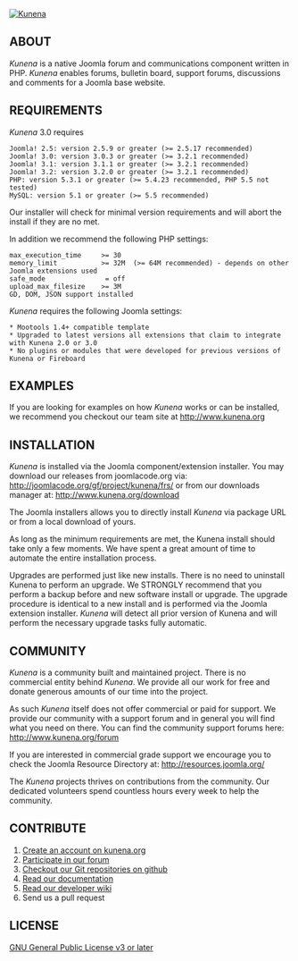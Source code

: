 [![Kunena](http://www.kunena.org/images/logo.png)](http://www.kunena.org)


## ABOUT

*Kunena* is a native Joomla forum and communications component written in PHP. *Kunena* enables forums, bulletin board, support forums, discussions and comments for a Joomla base website.


## REQUIREMENTS

*Kunena* 3.0 requires

    Joomla! 2.5: version 2.5.9 or greater (>= 2.5.17 recommended)
    Joomla! 3.0: version 3.0.3 or greater (>= 3.2.1 recommended)
    Joomla! 3.1: version 3.1.1 or greater (>= 3.2.1 recommended)
    Joomla! 3.2: version 3.2.0 or greater (>= 3.2.1 recommended)
    PHP: version 5.3.1 or greater (>= 5.4.23 recommended, PHP 5.5 not tested)
    MySQL: version 5.1 or greater (>= 5.5 recommended)

Our installer will check for minimal version requirements and will abort the install if they are no met.

In addition we recommend the following PHP settings:

    max_execution_time     >= 30
    memory_limit           >= 32M  (>= 64M recommended) - depends on other Joomla extensions used
    safe_mode               = off
    upload_max_filesize    >= 3M
    GD, DOM, JSON support installed

*Kunena* requires the following Joomla settings:

    * Mootools 1.4+ compatible template
    * Upgraded to latest versions all extensions that claim to integrate with Kunena 2.0 or 3.0
    * No plugins or modules that were developed for previous versions of Kunena or Fireboard


## EXAMPLES

If you are looking for examples on how *Kunena* works or can be installed, we recommend you checkout our team site at http://www.kunena.org


## INSTALLATION

*Kunena* is installed via the Joomla component/extension installer. You may download our releases from joomlacode.org via: http://joomlacode.org/gf/project/kunena/frs/ or from our downloads manager at: http://www.kunena.org/download

The Joomla installers allows you to directly install *Kunena* via package URL or from a local download of yours.

As long as the minimum requirements are met, the Kunena install should take only a few moments. We have spent a great amount of time to automate the entire installation process.

Upgrades are performed just like new installs. There is no need to uninstall Kunena to perform an upgrade. We STRONGLY recommend that you perform a backup before and new software install or upgrade. The upgrade procedure is identical to a new install and is performed via the Joomla extension installer. *Kunena* will detect all prior version of Kunena and will perform the necessary upgrade tasks fully automatic.


## COMMUNITY

*Kunena* is a community built and maintained project. There is no commercial entity behind *Kunena*. We provide all our work for free and donate generous amounts of our time into the project.

As such *Kunena* itself does not offer commercial or paid for support. We provide our community with a support forum and in general you will find what you need on there. You can find the community support forums here: http://www.kunena.org/forum

If you are interested in commercial grade support we encourage you to check the Joomla Resource Directory at: http://resources.joomla.org/

The *Kunena* projects thrives on contributions from the community. Our dedicated volunteers spend countless hours every week to help the community.


## CONTRIBUTE

1. [Create an account on kunena.org](http://www.kunena.org/registration)
2. [Participate in our forum](http://www.kunena.org/forum)
3. [Checkout our Git repositories on github](https://github.com/Kunena)
4. [Read our documentation](http://www.kunena.org/docs)
5. [Read our developer wiki](https://github.com/Kunena/Kunena-Forum/wiki)
6. Send us a pull request


## LICENSE

[GNU General Public License v3 or later](http://www.gnu.org/copyleft/gpl.html)
